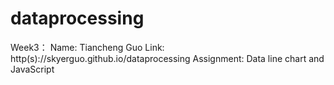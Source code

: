 # dataprocessing

Week3：
	Name: Tiancheng Guo
	Link: http(s)://skyerguo.github.io/dataprocessing
	Assignment: Data line chart and JavaScript
